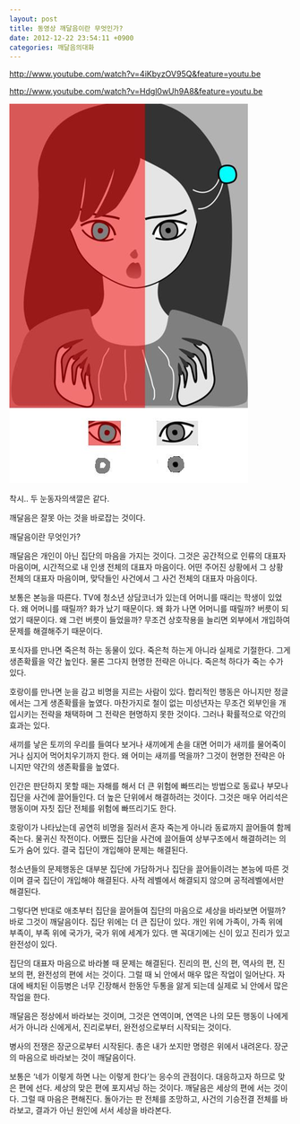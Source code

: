 ```yaml
---
layout: post
title: 동영상 깨달음이란 무엇인가?
date: 2012-12-22 23:54:11 +0900
categories: 깨달음의대화
---
```

  
  
  
  


<http://www.youtube.com/watch?v=4iKbyzOV95Q&feature=youtu.be>



<http://www.youtube.com/watch?v=Hdgl0wUh9A8&feature=youtu.be>



 <img alt="333.JPG" src="files/attach/images/198/867/303/333.JPG" width="426" height="676" />



착시.. 두 눈동자의색깔은 같다.

깨달음은 잘못 아는 것을 바로잡는 것이다.





 깨달음이란 무엇인가? 

 깨달음은 개인이 아닌 집단의 마음을 가지는 것이다. 그것은 공간적으로 인류의 대표자 마음이며, 시간적으로 내 인생 전체의 대표자 마음이다. 어떤 주어진 상황에서 그 상황 전체의 대표자 마음이며, 맞닥들인 사건에서 그 사건 전체의 대표자 마음이다. 

 보통은 본능을 따른다. TV에 청소년 상담코너가 있는데 어머니를 때리는 학생이 있었다. 왜 어머니를 때릴까? 화가 났기 때문이다. 왜 화가 나면 어머니를 때릴까? 버릇이 되었기 때문이다. 왜 그런 버릇이 들었을까? 무조건 상호작용을 늘리면 외부에서 개입하여 문제를 해결해주기 때문이다. 

 포식자를 만나면 죽은척 하는 동물이 있다. 죽은척 하는게 아니라 실제로 기절한다. 그게 생존확률을 약간 높인다. 물론 그다지 현명한 전략은 아니다. 죽은척 하다가 죽는 수가 있다. 

 호랑이를 만나면 눈을 감고 비명을 지르는 사람이 있다. 합리적인 행동은 아니지만 정글에서는 그게 생존확률을 높였다. 마찬가지로 철이 없는 미성년자는 무조건 외부인을 개입시키는 전략을 채택하며 그 전략은 현명하지 못한 것이다. 그러나 확률적으로 약간의 효과는 있다. 

 새끼를 낳은 토끼의 우리를 들여다 보거나 새끼에게 손을 대면 어미가 새끼를 물어죽이거나 심지어 먹어치우기까지 한다. 왜 어미는 새끼를 먹을까? 그것이 현명한 전략은 아니지만 약간의 생존확률을 높였다. 

 인간은 판단하지 못할 때는 자해를 해서 더 큰 위험에 빠뜨리는 방법으로 동료나 부모나 집단을 사건에 끌어들인다. 더 높은 단위에서 해결하려는 것이다. 그것은 매우 어리석은 행동이며 자칫 집단 전체를 위험에 빠뜨리기도 한다. 

 호랑이가 나타났는데 공연히 비명을 질러서 혼자 죽는게 아니라 동료까지 끌어들여 함께 죽는다. 물귀신 작전이다. 어쨌든 집단을 사건에 끌어들여 상부구조에서 해결하려는 의도가 숨어 있다. 결국 집단이 개입해야 문제는 해결된다. 

 청소년들의 문제행동은 대부분 집단에 가담하거나 집단을 끌어들이려는 본능에 따른 것이며 결국 집단이 개입해야 해결된다. 사적 레벨에서 해결되지 않으며 공적레벨에서만 해결된다. 

 그렇다면 반대로 애초부터 집단을 끌어들여 집단의 마음으로 세상을 바라보면 어떨까? 바로 그것이 깨달음이다. 집단 위에는 더 큰 집단이 있다. 개인 위에 가족이, 가족 위에 부족이, 부족 위에 국가가, 국가 위에 세계가 있다. 맨 꼭대기에는 신이 있고 진리가 있고 완전성이 있다. 

 집단의 대표자 마음으로 바라볼 때 문제는 해결된다. 진리의 편, 신의 편, 역사의 편, 진보의 편, 완전성의 편에 서는 것이다. 그럴 때 뇌 안에서 매우 많은 작업이 일어난다. 자대에 배치된 이등병은 너무 긴장해서 한동안 두통을 앓게 되는데 실제로 뇌 안에서 많은 작업을 한다. 

 깨달음은 정상에서 바라보는 것이며, 그것은 연역이며, 연역은 나의 모든 행동이 나에게서가 아니라 신에게서, 진리로부터, 완전성으로부터 시작되는 것이다. 

 병사의 전쟁은 장군으로부터 시작된다. 총은 내가 쏘지만 명령은 위에서 내려온다. 장군의 마음으로 바라보는 것이 깨달음이다. 

 보통은 ‘네가 이렇게 하면 나는 이렇게 한다’는 응수의 관점이다. 대응하고자 하므로 맞은 편에 선다. 세상의 맞은 편에 포지셔닝 하는 것이다. 깨달음은 세상의 편에 서는 것이다. 그럴 때 마음은 편해진다. 돌아가는 판 전체를 조망하고, 사건의 기승전결 전체를 바라보고, 결과가 아닌 원인에 서서 세상을 바라본다.